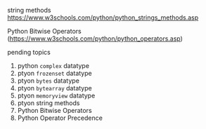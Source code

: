 string methods
https://www.w3schools.com/python/python_strings_methods.asp

Python Bitwise Operators (https://www.w3schools.com/python/python_operators.asp)


pending topics
1. python `complex` datatype 
2. ptyon `frozenset` datatype
3. ptyon `bytes` datatype
4. ptyon `bytearray` datatype
5. ptyon `memoryview` datatype
6. ptyon string methods
7. Python Bitwise Operators
7. Python Operator Precedence
